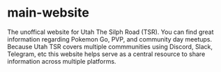 # main-website

The unoffical website for Utah The Silph Road (TSR). You can find great information regarding Pokemon Go, PVP, and community day meetups.
Because Utah TSR covers multiple commmunities using Discord, Slack, Telegram, etc this website helps serve as a central resource to share information across multiple platforms.
